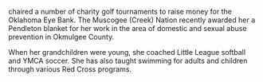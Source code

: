 ﻿---
fname: 'Cindy'
lname: 'Pickering'
id: 974
published: False
layout: judge-bio
---
chaired a number of charity
golf tournaments to raise money for the Oklahoma Eye Bank. The Muscogee
(Creek) Nation recently awarded her a Pendleton blanket for her work in
the area of domestic and sexual abuse prevention in Okmulgee County.

When her grandchildren were young, she coached Little League softball
and YMCA soccer. She has also taught swimming for adults and children
through various Red Cross programs.
